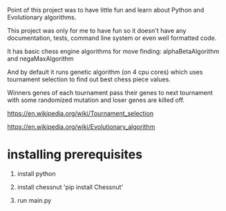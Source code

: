 Point of this project was to have little fun and learn about Python and Evolutionary algorithms. 

This project was only for me to have fun so it doesn't have any documentation, tests, command line system or even well formatted code.

It has basic chess engine algorithms for move finding: alphaBetaAlgorithm and negaMaxAlgorithm

And by default it runs genetic algorithm (on 4 cpu cores) which uses tournament selection to find out best chess piece values. 

Winners genes of each tournament pass their genes to next tournament with some randomized mutation and loser genes are killed off.

https://en.wikipedia.org/wiki/Tournament_selection

https://en.wikipedia.org/wiki/Evolutionary_algorithm

# installing prerequisites
1. install python
2. install chessnut
 'pip install Chessnut'
 
3. run main.py

